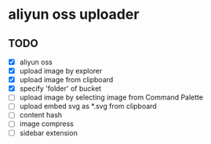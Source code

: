 # aliyun oss uploader


## TODO

* [x] aliyun oss
* [x] upload image by explorer
* [x] upload image from clipboard
* [x] specify 'folder' of bucket
* [ ] upload image by selecting image from Command Palette
* [ ] upload embed svg as *.svg from clipboard
* [ ] content hash
* [ ] image compress
* [ ] sidebar extension